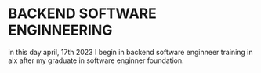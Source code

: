 **BACKEND SOFTWARE ENGINNEERING**
==================================

in this day april, 17th 2023 I begin in backend software enginneer training in alx after my graduate in software enginner foundation.